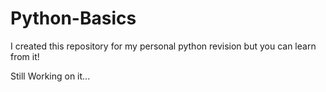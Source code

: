 # Python-Basics
I created this repository for my personal python revision but you can learn from it!

Still Working on it...

